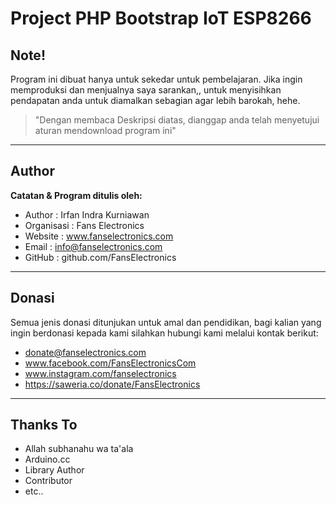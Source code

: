 # Project PHP Bootstrap IoT ESP8266

## Note!
Program ini dibuat hanya untuk sekedar untuk pembelajaran. Jika ingin memproduksi dan menjualnya saya sarankan,, untuk menyisihkan pendapatan anda untuk diamalkan sebagian agar lebih barokah, hehe.

>"Dengan membaca Deskripsi diatas, dianggap anda telah menyetujui aturan mendownload program ini"

---
## Author
**Catatan & Program ditulis oleh:**
- Author      : Irfan Indra Kurniawan
- Organisasi  : Fans Electronics
- Website     : www.fanselectronics.com
- Email       : info@fanselectronics.com
- GitHub      : github.com/FansElectronics

---
## Donasi
Semua jenis donasi ditunjukan untuk amal dan pendidikan, bagi kalian yang ingin berdonasi kepada kami silahkan hubungi kami melalui kontak berikut:
- donate@fanselectronics.com
- www.facebook.com/FansElectronicsCom
- www.instagram.com/fanselectronics
- https://saweria.co/donate/FansElectronics

---
## Thanks To
- Allah subhanahu wa ta'ala
- Arduino.cc
- Library Author
- Contributor
- etc..


